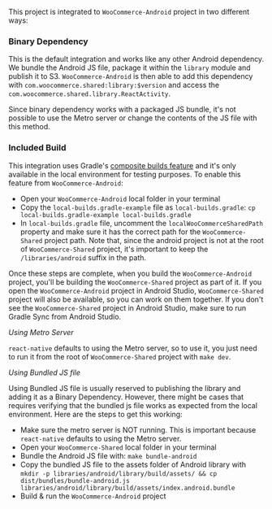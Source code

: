 This project is integrated to `WooCommerce-Android` project in two different ways:

### Binary Dependency

This is the default integration and works like any other Android dependency. We bundle the Android JS file, package it within the `library` module and publish it to S3. `WooCommerce-Android` is then able to add this dependency with `com.woocommerce.shared:library:$version` and access the `com.woocommerce.shared.library.ReactActivity`.

Since binary dependency works with a packaged JS bundle, it's not possible to use the Metro server or change the contents of the JS file with this method.

### Included Build

This integration uses Gradle's [composite builds feature](https://docs.gradle.org/current/userguide/composite_builds.html) and it's only available in the local environment for testing purposes. To enable this feature from `WooCommerce-Android`:

* Open your `WooCommerce-Android` local folder in your terminal
* Copy the `local-builds.gradle-example` file as `local-builds.gradle`: `cp local-builds.gradle-example local-builds.gradle`
* In `local-builds.gradle` file, uncomment the `localWooCommerceSharedPath` property and make sure it has the correct path for the `WooCommerce-Shared` project path. Note that, since the android project is not at the root of `WooCommerce-Shared` project, it's important to keep the `/libraries/android` suffix in the path.

Once these steps are complete, when you build the `WooCommerce-Android` project, you'll be building the `WooCommerce-Shared` project as part of it. If you open the `WooCommerce-Android` project in Android Studio, `WooCommerce-Shared` project will also be available, so you can work on them together. If you don't see the `WooCommerce-Shared` project in Android Studio, make sure to run Gradle Sync from Android Studio.

*Using Metro Server*

`react-native` defaults to using the Metro server, so to use it, you just need to run it from the root of `WooCommerce-Shared` project with `make dev`.

*Using Bundled JS file*

Using Bundled JS file is usually reserved to publishing the library and adding it as a Binary Dependency. However, there might be cases that requires verifying that the bundled js file works as expected from the local environment. Here are the steps to get this working:

* Make sure the metro server is NOT running. This is important because `react-native` defaults to using the Metro server.
* Open your `WooCommerce-Shared` local folder in your terminal
* Bundle the Android JS file with: `make bundle-android`
* Copy the bundled JS file to the assets folder of Android library with `mkdir -p libraries/android/library/build/assets/ && cp dist/bundles/bundle-android.js libraries/android/library/build/assets/index.android.bundle`
* Build & run the `WooCommerce-Android` project


